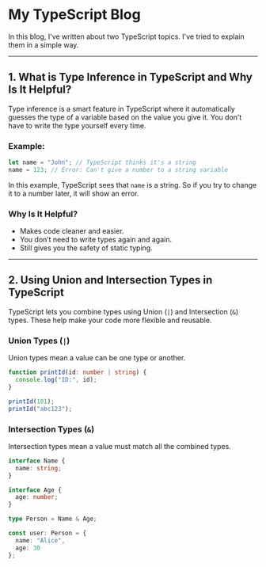 # My TypeScript Blog

In this blog, I've written about two TypeScript topics. I've tried to explain them in a simple way.

---

## 1. What is Type Inference in TypeScript and Why Is It Helpful?

Type inference is a smart feature in TypeScript where it automatically guesses the type of a variable based on the value you give it. You don’t have to write the type yourself every time.

### Example:

```ts
let name = "John"; // TypeScript thinks it's a string
name = 123; // Error: Can't give a number to a string variable
```

In this example, TypeScript sees that `name` is a string. So if you try to change it to a number later, it will show an error.

### Why Is It Helpful?

* Makes code cleaner and easier.
* You don’t need to write types again and again.
* Still gives you the safety of static typing.

---

## 2. Using Union and Intersection Types in TypeScript

TypeScript lets you combine types using Union (`|`) and Intersection (`&`) types. These help make your code more flexible and reusable.

### Union Types (`|`)

Union types mean a value can be one type or another.

```ts
function printId(id: number | string) {
  console.log("ID:", id);
}

printId(101);
printId("abc123");
```

### Intersection Types (`&`)

Intersection types mean a value must match all the combined types.

```ts
interface Name {
  name: string;
}

interface Age {
  age: number;
}

type Person = Name & Age;

const user: Person = {
  name: "Alice",
  age: 30
};
```
